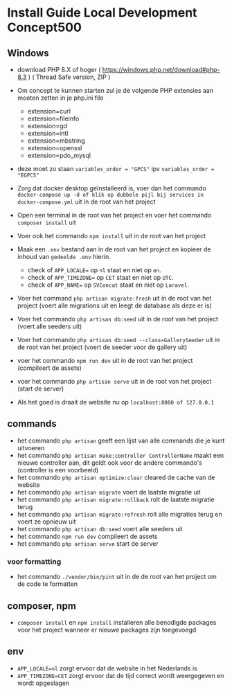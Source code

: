 # Install Guide Local Development Concept500

## Windows
- download PHP 8.X of hoger ( https://windows.php.net/download#php-8.3 ) ( Thread Safe version, ZIP )
- Om concept te kunnen starten zul je de volgende PHP extensies aan moeten zetten in je php.ini file
    - extension=curl
    - extension=fileinfo
    - extension=gd
    - extension=intl
    - extension=mbstring
    - extension=openssl
    - extension=pdo_mysql

- deze moet zo staan `variables_order = "GPCS"` ipv `variables_order = "EGPCS"`

- Zorg dat docker desktop geïnstalleerd is, voer dan het commando `docker-compose up -d of klik op dubbele pijl bij services in docker-compose.yml` uit in de root van het project
- Open een terminal in de root van het project en voer het commando `composer install` uit
- Voer ook het commando `npm install` uit in de root van het project
- Maak een `.env` bestand aan in de root van het project en kopieer de inhoud van `gedeelde .env` hierin.
    - check of `APP_LOCALE=` op `nl` staat en niet op `en`.
    - check of `APP_TIMEZONE=` op `CET` staat en niet op `UTC`.
    - check of `APP_NAME=` op `SVConcat` staat en niet op `Laravel`.
- Voer het command `php artisan migrate:fresh` uit in de root van het project (voert alle migrations uit en leegt de database als deze er is)
- Voer het commando `php artisan db:seed` uit in de root van het project (voert alle seeders uit)
- Voer het commando `php artisan db:seed --class=GallerySeeder` uit in de root van het project (voert de seeder voor de gallery uit)
- voer het commando `npm run dev` uit in de root van het project (compileert de assets)
- voer het commando `php artisan serve` uit in de root van het project (start de server)
- Als het goed is draait de website nu op `localhost:8000 of 127.0.0.1`

## commands
- het commando `php artisan` geeft een lijst van alle commands die je kunt uitvoeren
- het commando `php artisan make:controller ControllerName` maakt een nieuwe controller aan, dit geldt ook voor de andere commando's (controller is een voorbeeld)
- het commando `php artisan optimize:clear` cleared de cache van de website
- het commando `php artisan migrate` voert de laatste migratie uit
- het commando `php artisan migrate:rollback` rolt de laatste migratie terug
- het commando `php artisan migrate:refresh` rolt alle migraties terug en voert ze opnieuw uit
- het commando `php artisan db:seed` voert alle seeders uit
- het commando `npm run dev` compileert de assets
- het commando `php artisan serve` start de server

### voor formatting
- het commando `./vendor/bin/pint` uit in de de root van het project om de code te formatten

## composer, npm
- `composer install` en `npm install` installeren alle benodigde packages voor het project wanneer er nieuwe packages zijn toegevoegd

## env
- `APP_LOCALE=nl` zorgt ervoor dat de website in het Nederlands is
- `APP_TIMEZONE=CET` zorgt ervoor dat de tijd correct wordt weergegeven en wordt opgeslagen
